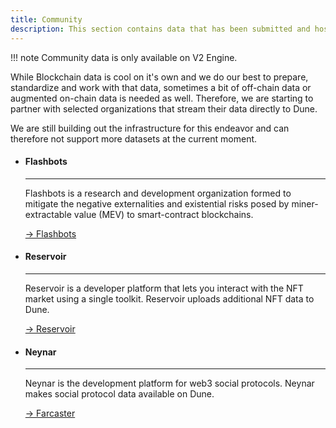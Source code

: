 ```yaml
---
title: Community
description: This section contains data that has been submitted and hosted on Dune by 3rd party data providers
---
```


!!! note
    Community data is only available on V2 Engine.

While Blockchain data is cool on it's own and we do our best to prepare, standardize and work with that data, sometimes a bit of off-chain data or augmented on-chain data is needed as well. Therefore, we are starting to partner with selected organizations that stream their data directly to Dune.

We are still building out the infrastructure for this endeavor and can therefore not support more datasets at the current moment.

<div class="grid cards" markdown>

-   #### Flashbots

    ---

    Flashbots is a research and development organization formed to mitigate the negative externalities and existential risks posed by miner-extractable value (MEV) to smart-contract blockchains.  
    
    [→ Flashbots](flashbots/index.md)

-   #### Reservoir

    ---

    Reservoir is a developer platform that lets you interact with the NFT market using a single toolkit. Reservoir uploads additional NFT data to Dune.  
    
    [→ Reservoir](reservoir/index.md)

-   #### Neynar

    ---

    Neynar is the development platform for web3 social protocols. Neynar makes social protocol data available on Dune.   
    
    [→ Farcaster](neynar/farcaster/index.md)
    
</div>
